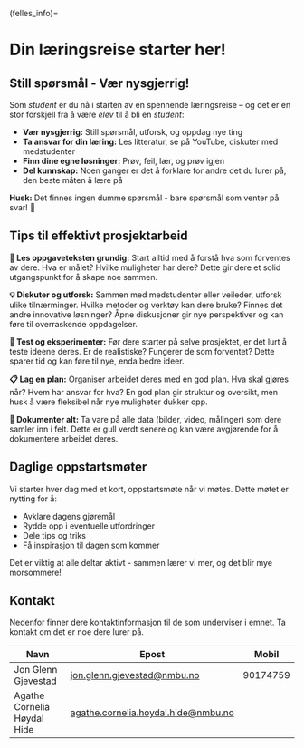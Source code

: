 (felles_info)= 
# Din læringsreise starter her!

## Still spørsmål - Vær nysgjerrig!

Som *student* er du nå i starten av en spennende læringsreise – og det er en stor forskjell fra å være *elev* til å bli en *student*:

- **Vær nysgjerrig:** Still spørsmål, utforsk, og oppdag nye ting
- **Ta ansvar for din læring:** Les litteratur, se på YouTube, diskuter med medstudenter
- **Finn dine egne løsninger:** Prøv, feil, lær, og prøv igjen
- **Del kunnskap:** Noen ganger er det å forklare for andre det du lurer på, den beste måten å lære på

**Husk:** Det finnes ingen dumme spørsmål - bare spørsmål som venter på svar! 🤔


## Tips til effektivt prosjektarbeid

**📖 Les oppgaveteksten grundig:**
Start alltid med å forstå hva som forventes av dere. Hva er målet? Hvilke muligheter har dere? Dette gir dere et solid utgangspunkt for å skape noe sammen.

**💡 Diskuter og utforsk:**
Sammen med medstudenter eller veileder, utforsk ulike tilnærminger. Hvilke metoder og verktøy kan dere bruke? Finnes det andre innovative løsninger? Åpne diskusjoner gir nye perspektiver og kan føre til overraskende oppdagelser.

**🧪 Test og eksperimenter:**
Før dere starter på selve prosjektet, er det lurt å teste ideene deres. Er de realistiske? Fungerer de som forventet? Dette sparer tid og kan føre til nye, enda bedre ideer.

**📋 Lag en plan:**
Organiser arbeidet deres med en god plan. Hva skal gjøres når? Hvem har ansvar for hva? En god plan gir struktur og oversikt, men husk å være fleksibel når nye muligheter dukker opp.

**📸 Dokumenter alt:**
Ta vare på alle data (bilder, video, målinger) som dere samler inn i felt. Dette er gull verdt senere og kan være avgjørende for å dokumentere arbeidet deres.


## Daglige oppstartsmøter

Vi starter hver dag med et kort, oppstartsmøte når vi møtes. Dette møtet er nytting for å:
- Avklare dagens gjøremål
- Rydde opp i eventuelle utfordringer
- Dele tips og triks
- Få inspirasjon til dagen som kommer

Det er viktig at alle deltar aktivt - sammen lærer vi mer, og det blir mye morsommere!


## Kontakt

Nedenfor finner dere kontaktinformasjon til de som underviser i emnet. Ta kontakt om det er noe dere lurer på.

|Navn|Epost|Mobil|
|---|---|---|
|Jon Glenn Gjevestad|jon.glenn.gjevestad@nmbu.no|90174759|
|Agathe Cornelia Høydal Hide|agathe.cornelia.hoydal.hide@nmbu.no| |
